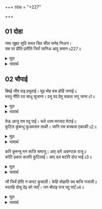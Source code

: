 +++
title = "+227"

+++


## 01 दोहा
नाथ सुहृद सुठि सरल चित सील सनेह निधान।  
सब पर प्रीति प्रतीति जियँ जानिअ आपु समान॥227॥  

<details><summary>मूल</summary>

नाथ सुहृद सुठि सरल चित सील सनेह निधान।  
सब पर प्रीति प्रतीति जियँ जानिअ आपु समान॥227॥  
</details>

<details><summary>भावार्थ</summary>

हे नाथ! आप परम सुहृद् (बिना ही कारण परम हित करने वाले), सरल हृदय तथा शील और स्नेह के भण्डार हैं, आपका सभी पर प्रेम और विश्वास है, और अपने हृदय में सबको अपने ही समान जानते हैं॥227॥  
</details>





## 02 चौपाई
बिषई जीव पाइ प्रभुताई। मूढ मोह बस होहिं जनाई॥  
भरतु नीति रत साधु सुजाना। प्रभु पद प्रेमु सकल जगु जाना॥1॥  

<details><summary>मूल</summary>

बिषई जीव पाइ प्रभुताई। मूढ मोह बस होहिं जनाई॥  
भरतु नीति रत साधु सुजाना। प्रभु पद प्रेमु सकल जगु जाना॥1॥  
</details>

<details><summary>भावार्थ</summary>

परन्तु मूढ विषयी जीव प्रभुता पाकर मोहवश अपने असली स्वरूप को प्रकट कर देते हैं। भरत नीतिपरायण, साधु और चतुर हैं तथा प्रभु (आप) के चरणों में उनका प्रेम है, इस बात को सारा जगत्‌ जानता है॥1॥  
</details>

तेऊ आजु राम पदु पाई। चले धरम मरजाद मेटाई॥  
कुटिल कुबन्धु कुअवसरु ताकी। जानि राम बनबास एकाकी॥2॥  

<details><summary>मूल</summary>

तेऊ आजु राम पदु पाई। चले धरम मरजाद मेटाई॥  
कुटिल कुबन्धु कुअवसरु ताकी। जानि राम बनबास एकाकी॥2॥  
</details>

<details><summary>भावार्थ</summary>

वे भरतजी आज श्री रामजी (आप) का पद (सिंहासन या अधिकार) पाकर धर्म की मर्यादा को मिटाकर चले हैं। कुटिल खोटे भाई भरत कुसमय देखकर और यह जानकर कि रामजी (आप) वनवास में अकेले (असहाय) हैं,॥2॥  
</details>

करि कुमन्त्रु मन साजि समाजू। आए करै अकण्टक राजू॥  
कोटि प्रकार कलपि कुटिलाई। आए दल बटोरि दोउ भाई॥3॥  

<details><summary>मूल</summary>

करि कुमन्त्रु मन साजि समाजू। आए करै अकण्टक राजू॥  
कोटि प्रकार कलपि कुटिलाई। आए दल बटोरि दोउ भाई॥3॥  
</details>

<details><summary>भावार्थ</summary>

अपने मन में बुरा विचार करके, समाज जोडकर राज्यों को निष्कण्टक करने के लिए यहाँ आए हैं। करोडों (अनेकों) प्रकार की कुटिलताएँ रचकर सेना बटोरकर दोनों भाई आए हैं॥3॥  
</details>

जौं जियँ होति न कपट कुचाली। केहि सोहाति रथ बाजि गजाली॥  
भरतहि दोसु देइ को जाएँ। जग बौराइ राज पदु पाएँ॥4॥  

<details><summary>मूल</summary>

जौं जियँ होति न कपट कुचाली। केहि सोहाति रथ बाजि गजाली॥  
भरतहि दोसु देइ को जाएँ। जग बौराइ राज पदु पाएँ॥4॥  
</details>

<details><summary>भावार्थ</summary>

यदि इनके हृदय में कपट और कुचाल न होती, तो रथ, घोडे और हाथियों की कतार (ऐसे समय) किसे सुहाती? परन्तु भरत को ही व्यर्थ कौन दोष दे? राजपद पा जाने पर सारा जगत्‌ ही पागल (मतवाला) हो जाता है॥4॥  
</details>

<div class="audioEmbed"  caption="AIR-वाचनम्" src="https://archive
.org/download/rAmcharitmAnas-AIR/EPI-208.mp3"></div>
